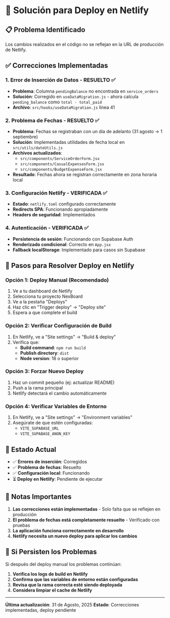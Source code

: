 # 🚀 Solución para Deploy en Netlify

## 📋 Problema Identificado

Los cambios realizados en el código no se reflejan en la URL de producción de Netlify.

## ✅ Correcciones Implementadas

### 1. **Error de Inserción de Datos - RESUELTO** ✅
- **Problema**: Columna `pendingBalance` no encontrada en `service_orders`
- **Solución**: Corregido en `useDataMigration.js` - ahora calcula `pending_balance` como `total - total_paid`
- **Archivo**: `src/hooks/useDataMigration.js` línea 41

### 2. **Problema de Fechas - RESUELTO** ✅
- **Problema**: Fechas se registraban con un día de adelanto (31 agosto → 1 septiembre)
- **Solución**: Implementadas utilidades de fecha local en `src/utils/dateUtils.js`
- **Archivos actualizados**:
  - `src/components/ServiceOrderForm.jsx`
  - `src/components/CasualExpensesForm.jsx`
  - `src/components/BudgetExpenseForm.jsx`
- **Resultado**: Fechas ahora se registran correctamente en zona horaria local

### 3. **Configuración Netlify - VERIFICADA** ✅
- **Estado**: `netlify.toml` configurado correctamente
- **Redirects SPA**: Funcionando apropiadamente
- **Headers de seguridad**: Implementados

### 4. **Autenticación - VERIFICADA** ✅
- **Persistencia de sesión**: Funcionando con Supabase Auth
- **Renderizado condicional**: Correcto en `App.jsx`
- **Fallback localStorage**: Implementado para casos sin Supabase

## 🔧 Pasos para Resolver Deploy en Netlify

### Opción 1: Deploy Manual (Recomendado)
1. Ve a tu dashboard de Netlify
2. Selecciona tu proyecto NexBoard
3. Ve a la pestaña "Deploys"
4. Haz clic en "Trigger deploy" → "Deploy site"
5. Espera a que complete el build

### Opción 2: Verificar Configuración de Build
1. En Netlify, ve a "Site settings" → "Build & deploy"
2. Verifica que:
   - **Build command**: `npm run build`
   - **Publish directory**: `dist`
   - **Node version**: 18 o superior

### Opción 3: Forzar Nuevo Deploy
1. Haz un commit pequeño (ej: actualizar README)
2. Push a la rama principal
3. Netlify detectará el cambio automáticamente

### Opción 4: Verificar Variables de Entorno
1. En Netlify, ve a "Site settings" → "Environment variables"
2. Asegúrate de que estén configuradas:
   - `VITE_SUPABASE_URL`
   - `VITE_SUPABASE_ANON_KEY`

## 🎯 Estado Actual

- ✅ **Errores de inserción**: Corregidos
- ✅ **Problema de fechas**: Resuelto
- ✅ **Configuración local**: Funcionando
- ⏳ **Deploy en Netlify**: Pendiente de ejecutar

## 📝 Notas Importantes

1. **Las correcciones están implementadas** - Solo falta que se reflejen en producción
2. **El problema de fechas está completamente resuelto** - Verificado con pruebas
3. **La aplicación funciona correctamente en desarrollo**
4. **Netlify necesita un nuevo deploy para aplicar los cambios**

## 🚨 Si Persisten los Problemas

Si después del deploy manual los problemas continúan:

1. **Verifica los logs de build en Netlify**
2. **Confirma que las variables de entorno están configuradas**
3. **Revisa que la rama correcta esté siendo deployada**
4. **Considera limpiar el cache de Netlify**

---

**Última actualización**: 31 de Agosto, 2025
**Estado**: Correcciones implementadas, deploy pendiente